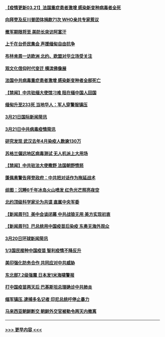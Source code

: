 #### [【疫情更新03.21】法国重症患者激增 感染新变种病毒者全死](../pages/prog202/a103078521.md?t=03220901) 
#### [向拜登及反川普团体捐款71次 WHO亲共专家惹议](../pages/prog202/a103078473.md?t=03220901) 
#### [撤军期限将至 美防长突访阿富汗](../pages/prog202/a103078500.md?t=03220901) 
#### [上千在台侨民集会 声援缅甸自由抗争](../pages/prog202/a103078491.md?t=03220901) 
#### [布林肯周一访欧洲 北约、欧盟对华立场受关注](../pages/prog202/a103078452.md?t=03220901) 
#### [观文化信仰时代变迁 横滨佛像展](../pages/prog202/a103078444.md?t=03220901) 
#### [法国中共病毒重症患者激增 感染新变种者全部死亡](../pages/prog202/a103078381.md?t=03220901) 
#### [【禁闻】中共驻缅大使馆刁难 阻在缅中国人回国](../pages/prog202/a103078404.md?t=03220901) 
#### [缅甸升至233死 当地华人：军人穿警服镇压](../pages/prog202/a103078388.md?t=03220901) 
#### [3月21日国际新闻简讯](../pages/prog202/a103078382.md?t=03220901) 
#### [3月21日中共病毒疫情简讯](../pages/prog202/a103078362.md?t=03220901) 
#### [研究发现 武汉去年4月染疫人数逾130万](../pages/prog202/a103078350.md?t=03220901) 
#### [苏格兰偏远地区病毒测试 无人机派上大用场](../pages/prog202/a103078342.md?t=03220901) 
#### [【禁闻】中共驻法大使撒野 法国朝野愤怒](../pages/prog202/a103078331.md?t=03220901) 
#### [蓬佩奥警告拜登政府：中共把对话作为拖延战术](../pages/prog202/a103078225.md?t=03220901) 
#### [组图：沉睡6千年冰岛火山喷发 红色光芒照亮夜空](../pages/prog202/a103078122.md?t=03220901) 
#### [北约顶级科学家沦为共谍 直属中央军委](../pages/prog202/a103078098.md?t=03220901) 
#### [【新闻周刊】美中会谈闭幕 中共战狼无用 美方实现初衷](../pages/prog202/a103078004.md?t=03220901) 
#### [【新闻周刊】巴总统用中国疫苗后染疫 东奥无海外观众](../pages/prog202/a103077982.md?t=03220901) 
#### [3月20日环球新闻简讯](../pages/prog202/a103077965.md?t=03220901) 
#### [1/3国民接种中国疫苗  智利疫情不降反升](../pages/prog202/a103077913.md?t=03220901) 
#### [美印强化防务合作 共同应对中共威胁](../pages/prog202/a103077923.md?t=03220901) 
#### [东北部7.2级强震  日本发1米海啸警报](../pages/prog202/a103077925.md?t=03220901) 
#### [打中国疫苗两天后  巴基斯坦总理确诊中共肺炎](../pages/prog202/a103077862.md?t=03220901) 
#### [缅军镇压.逮捕多名记者 印尼总统吁停止暴力](../pages/prog202/a103077889.md?t=03220901) 
#### [马来西亚朝鲜断交 朝鲜外交官被勒令两天内撤离](../pages/prog202/a103077738.md?t=03220901) 

----
#### [ >>> 更早内容 <<< ](../indexes/prog202-earlier.md)
